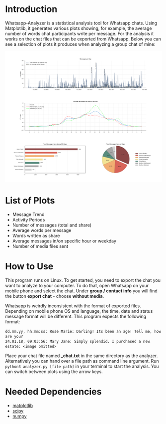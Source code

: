 # Introduction

Whatsapp-Analyzer is a statistical analysis tool for Whatsapp chats. Using Matplotlib, it generates various plots showing, for example, the average number of words chat participants write per message. For the analysis it works on the chat files that can be exported from Whatsapp. Below you can see a selection of plots it produces when analyzing a group chat of mine:

![example](example.png)

# List of Plots

- Message Trend
- Activity Periods
- Number of messages (total and share)
- Average words per message
- Words written as share
- Average messages in/on specific hour or weekday
- Number of media files sent

# How to Use

This program runs on Linux. To get started, you need to export the chat you want to analyze to your computer. To do that, open Whatsapp on your mobile phone and select the chat. Under **group / contact info** you will find the button **export chat** - choose **without media**.

Whatsapp is weirdly inconsistent with the format of exported files. Depending on mobile phone OS and language, the time, date and status message format will be different. This program expects the following format:


```
dd.mm.yy, hh:mm:ss: Rose Marie: Darling! Its been an age! Tell me, how are you?
24.01.18, 09:03:56: Mary Jane: Simply splendid. I purchased a new estate: <image omitted>
```

Place your chat file named **_chat.txt** in the same directory as the analyzer. Alternatively you can hand over a file path as command line argument. Run `python3 analyzer.py [file path]` in your terminal to start the analysis. You can switch between plots using the arrow keys.

# Needed Dependencies

- [matplotlib](https://matplotlib.org)
- [scipy](https://www.scipy.org)
- [numpy](http://www.numpy.org)

